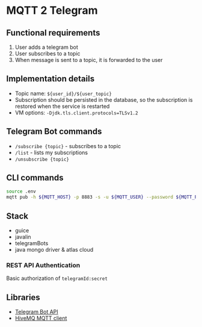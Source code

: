 # MQTT 2 Telegram

## Functional requirements
1. User adds a telegram bot
2. User subscribes to a topic
3. When message is sent to a topic, it is forwarded to the user

## Implementation details

- Topic name: `${user_id}/${user_topic}`
- Subscription should be persisted in the database, so the subscription is restored when the service is restarted
- VM options: `-Djdk.tls.client.protocols=TLSv1.2`

## Telegram Bot commands
- `/subscribe {topic}` - subscribes to a topic
- `/list` - lists my subscriptions
- `/unsubscribe {topic}`

## CLI commands

```bash
source .env
mqtt pub -h ${MQTT_HOST} -p 8883 -s -u ${MQTT_USER} --password ${MQTT_PASSWORD} -t '79079907/binance' -m 'Hello'
```

## Stack
- guice
- javalin
- telegramBots
- java mongo driver & atlas cloud

### REST API Authentication

Basic authorization of `telegramId:secret`

## Libraries
- [Telegram Bot API](https://github.com/rubenlagus/TelegramBots)
- [HiveMQ MQTT client](https://github.com/hivemq/hivemq-mqtt-client)

